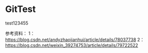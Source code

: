 # GitTest
test123455


参考资料：
1：https://blog.csdn.net/andyzhaojianhui/article/details/78037738
2：https://blog.csdn.net/weixin_39274753/article/details/79722522
